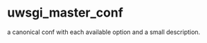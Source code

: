 uwsgi_master_conf
=================

a canonical conf with each available option and a small description.